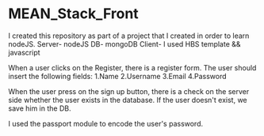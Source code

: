 # MEAN_Stack_Front


I created this repository as part of a project that I created in order to learn nodeJS.
Server- nodeJS
DB- mongoDB
Client- I used HBS template && javascript 


When a user clicks on the Register, there is a register form. The user should insert the following fields:
1.Name
2.Username
3.Email
4.Password


When the user press on the sign up button, there is a check on the server side whether the user exists in the database.
If the user doesn't exist, we save him in the DB.

I used the passport module to encode the user's password. 
